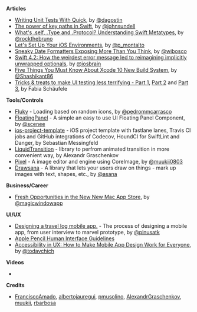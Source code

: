 **Articles**

* [Writing Unit Tests With Quick](https://agostini.tech/2018/10/29/writing-unit-tests-with-quick/), by [@dagostin](https://twitter.com/dagostin)
* [The power of key paths in Swift](https://www.swiftbysundell.com/posts/the-power-of-key-paths-in-swift), by [@johnsundell](https://twitter.com/johnsundell)
* [What's .self, .Type and .Protocol? Understanding Swift Metatypes](https://swiftrocks.com/whats-type-and-self-swift-metatypes.html), by [@rockthebruno](https://twitter.com/rockthebruno)
* [Let's Set Up Your iOS Environments](https://robots.thoughtbot.com/let-s-setup-your-ios-environments), by [@p_montalto](https://twitter.com/p_montalto)
* [Sneaky Date Formatters Exposing More Than You Think](https://williamboles.me/sneaky-date-formatters-exposing-more-than-you-think/), by [@wibosco](https://twitter.com/wibosco)
* [Swift 4.2: How the weirdest error message led to reimagining implicitly unwrapped optionals](http://iosbrain.com/blog/2018/10/24/swift-4-2-how-the-weirdest-error-message-led-to-reimagining-implicitly-unwrapped-optionals/), by [@iosbrain](https://twitter.com/iosbrain)
* [Five Things You Must Know About Xcode 10 New Build System](https://medium.com/xcblog/five-things-you-must-know-about-xcode-10-new-build-system-41676cd5fd6c), by [@Shashikant86](https://twitter.com/Shashikant86)
* [Tricks & treats to make UI testing less terrifying - Part 1](https://blog.novoda.com/ui-testing-part-1/), [Part 2](https://blog.novoda.com/ui-testing-part-2/) and [Part 3](https://blog.novoda.com/ui-testing-part-3/), by Fabia Schäufele

**Tools/Controls**

* [Fluky](https://github.com/pedrommcarrasco/Fluky) - Loading based on random icons, by [@pedrommcarrasco](https://twitter.com/pedrommcarrasco)
* [FloatingPanel](https://github.com/SCENEE/FloatingPanel) - A simple an easy to use UI Floating Panel Component, by [@scenee](https://twitter.com/scenee)
* [ios-project-template](https://github.com/messeb/ios-project-template) - iOS project template with fastlane lanes, Travis CI jobs and GitHub integrations of Codecov, HoundCI for SwiftLint and Danger, by Sebastian Messingfeld
* [LiquidTransition](https://github.com/AlexandrGraschenkov/LiquidTransition) - library to perfrom animated transition in more convenient way, by Alexandr Graschenkov
* [Pixel](https://github.com/muukii/Pixel) - A image editor and engine using CoreImage, by [@muukii0803](https://twitter.com/muukii0803)
* [Drawsana](https://github.com/Asana/Drawsana) - A library that lets your users draw on things - mark up images with text, shapes, etc., by [@asana](https://twitter.com/asana)


**Business/Career**

* [Fresh Opportunities in the New New Mac App Store](https://blog.appfigures.com/opportunities-in-the-new-new-mac-app-store/), by [@magicwindowapp](https://twitter.com/magicwindowapp/)

**UI/UX**

* [Designing a travel log mobile app.](https://blog.prototypr.io/designing-a-travel-log-mobile-app-ac7b55f7081b) - The process of designing a mobile app, from user interview to marvel prototype, by [@pinusatk](https://twitter.com/pinusatk)
* [Apple Pencil Human Interface Guidelines](https://developer.apple.com/design/human-interface-guidelines/ios/user-interaction/apple-pencil/)
* [Accessibility in UX: How to Make Mobile App Design Work for Everyone](https://icons8.com/articles/accessibility-ux-mobile-app-design/), by [@todavchich](https://twitter.com/todavchich)

**Videos**

* 

**Credits**

* [FranciscoAmado](https://github.com/FranciscoAmado), [albertojauregui](https://github.com/albertojauregui), [pmusolino](https://github.com/pmusolino), [AlexandrGraschenkov](https://github.com/AlexandrGraschenkov), [muukii](https://github.com/muukii), [rbarbosa](https://github.com/rbarbosa)
